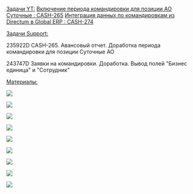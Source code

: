 <u>Задачи YT:</u>
[Включение периода командировки для позиции АО Суточные : CASH-265](https://yt.surgutneftegas.ru:4443/issue/CASH-265)
[Интеграция данных по командировкам из Directum в Global ERP : CASH-274](https://yt.surgutneftegas.ru:4443/issue/CASH-274)

<u>Задачи Support:</u>
<p>235922D CASH-265. Авансовый отчет. Доработка периода командировки для позиции Суточные АО</p>
<p>243747D Заявки на командировки. Доработка. Вывод полей "Бизнес единица" и "Сотрудник"</p>

<u>Материалы:</u>

![](Аванс%20в%20задании%20на%20командировку.png)

![](Изменение%20задания%20на%20командировку.png)


![](Информация%20о%20поездке.png)

![](Служебное%20задание.png)

![](Список%20заданий%20на%20командировку.png)

![](Pasted%20image%2020250909094633.png)

![](Pasted%20image%2020250910123420.png)

![](Pasted%20image%2020250912153827.png)

![](Pasted%20image%2020250915133616.png)